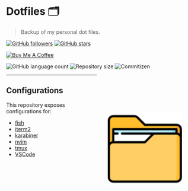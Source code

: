 # Dotfiles 🗂️

> Backup of my personal dot files.

[![GitHub followers](https://img.shields.io/github/followers/jlenon7.svg?style=social&label=Follow&maxAge=2592000)](https://github.com/jlenon7?tab=followers)
[![GitHub stars](https://img.shields.io/github/stars/jlenon7/dotfiles.svg?style=social&label=Star&maxAge=2592000)](https://github.com/jlenon7/dotfiles/stargazers/)

<p>
    <a href="https://www.buymeacoffee.com/athenna" target="_blank"><img src="https://www.buymeacoffee.com/assets/img/custom_images/orange_img.png" alt="Buy Me A Coffee" style="height: 41px !important;width: 174px !important;box-shadow: 0px 3px 2px 0px rgba(190, 190, 190, 0.5) !important;-webkit-box-shadow: 0px 3px 2px 0px rgba(190, 190, 190, 0.5) !important;" ></a>
</p>

<p>
  <img alt="GitHub language count" src="https://img.shields.io/github/languages/count/AthennaIO/Core?style=for-the-badge&logo=appveyor">

  <img alt="Repository size" src="https://img.shields.io/github/repo-size/AthennaIO/Core?style=for-the-badge&logo=appveyor">

  <img alt="Commitizen" src="https://img.shields.io/badge/commitizen-friendly-brightgreen?style=for-the-badge&logo=appveyor">
</p>

<img src=".github/logo.png" width="200px" align="right" hspace="30px" vspace="100px">

---

## Configurations

This repository exposes configurations for:

- [fish](https://fishshell.com/)
- [iterm2](https://iterm2.com/)
- [karabiner](https://karabiner-elements.pqrs.org/)
- [nvim](https://neovim.io/)
- [tmux](https://github.com/tmux/tmux/wiki)
- [VSCode](https://code.visualstudio.com/)
